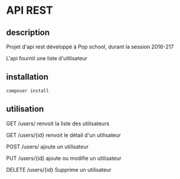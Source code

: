 # API REST

## description

Projet d'api rest développé à Pop school, durant la session 2016-217

L'api fournit une liste d'utilisateur

## installation

    composer install

## utilisation

GET /users/
renvoit la liste des utilisateurs

GET /users/{id}
renvoit le détail d'un utilisateur

POST /users/
ajoute un utilisateur

PUT /users/{id}
ajoute ou modifie un utilisateur

DELETE /users/{id}
Supprime un utilisateur
